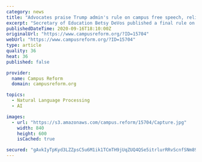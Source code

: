 ```yaml
---
category: news
title: "Advocates praise Trump admin's rule on campus free speech, religious liberty"
excerpt: "Secretary of Education Betsy DeVos published a final rule on protecting free speech and religious liberty on American college campuses. According to the Department of Education, t"
publishedDateTime: 2020-09-16T18:10:00Z
originalUrl: "https://www.campusreform.org/?ID=15704"
webUrl: "https://www.campusreform.org/?ID=15704"
type: article
quality: 36
heat: 36
published: false

provider:
  name: Campus Reform
  domain: campusreform.org

topics:
  - Natural Language Processing
  - AI

images:
  - url: "https://s3.amazonaws.com/campus.reform/15704/Capture.jpg"
    width: 840
    height: 600
    isCached: true

secured: "gAvkIyTpKyd3LZZpsC5u6M1ik1TCmTH9jUqZUQ4QSe5itrlurRRvScnfSNm89d2do4osMaTmLay6+X9vc6UhuZw2TlJ177M66RMQ5ywnKu1NRowD9+cnmr0VJGMi+DTzkgPGzTmhsMApOgrfVrXm08wMqcdbBzEIfln7dTl09+uNqCRL4b9i02+SI+tCZpwtsdWdFOeOvyAEDXiDXuLs+oIcbPwg/LtEScpoLFreQf+lphu2CI5xBnUZOyMHBZQUXmAU7vTMNzGcxwUWVM3tIbI4EzqzIsqL0fFhrlKMgBsFkaCBIsIaAZq4hm/WcdcW7PwDOS5RCGDhAr6xIrIH2r1IWiHzZMTikAToytvVsVE=;EfOuTvGT14rDy8kSFPwtzw=="
---
```



